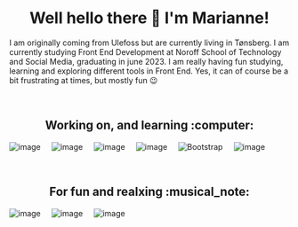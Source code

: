 <h1 align=center>Well hello there 👋 I'm Marianne!</h1>

I am originally coming from Ulefoss but are currently living in Tønsberg. I am currently studying Front End Development at Noroff School of Technology and Social Media, graduating in june 2023. I am really having fun studying, learning and exploring different tools in Front End. Yes, it can of course be a bit frustrating at times, but mostly fun :wink:

&nbsp;

<h2 align=center>Working on, and learning :computer:</h2>

![image](https://img.shields.io/badge/HTML5-E34F26?style=for-the-badge&logo=html5&logoColor=white) &nbsp;&nbsp;&nbsp; ![image](https://img.shields.io/badge/CSS3-1572B6?style=for-the-badge&logo=css3&logoColor=white) &nbsp;&nbsp;&nbsp; ![image](https://img.shields.io/badge/JavaScript-323330?style=for-the-badge&logo=javascript&logoColor=F7DF1E) &nbsp;&nbsp;&nbsp; ![image](https://img.shields.io/badge/Wordpress-21759B?style=for-the-badge&logo=wordpress&logoColor=white) &nbsp;&nbsp;&nbsp; ![Bootstrap](https://img.shields.io/badge/bootstrap-%23563D7C.svg?style=for-the-badge&logo=bootstrap&logoColor=white) &nbsp;&nbsp;&nbsp; ![image](https://img.shields.io/badge/React-20232A?style=for-the-badge&logo=react&logoColor=61DAFB)

&nbsp;

<h2 align=center>For fun and realxing :musical_note:</h2>

![image](https://img.shields.io/badge/Steam-000000?style=for-the-badge&logo=steam&logoColor=white) &nbsp;&nbsp;&nbsp; ![image](https://img.shields.io/badge/PlayStation-003791?style=for-the-badge&logo=playstation&logoColor=white) &nbsp;&nbsp;&nbsp; ![image](https://img.shields.io/badge/Spotify-1ED760?&style=for-the-badge&logo=spotify&logoColor=white)

<!--
**Mariannebp/Mariannebp** is a ✨ _special_ ✨ repository because its `README.md` (this file) appears on your GitHub profile.

Here are some ideas to get you started:

- 🔭 I’m currently working on ...
- 🌱 I’m currently learning ...
- 👯 I’m looking to collaborate on ...
- 🤔 I’m looking for help with ...
- 💬 Ask me about ...
- 📫 How to reach me: ...
- 😄 Pronouns: ...
- ⚡ Fun fact: ...
-->

